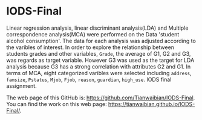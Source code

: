 # IODS-Final

Linear regression analysis, linear discriminant analysis(LDA) and Multiple correspondence analysis(MCA) were performed on the Data 'student alcohol consumption'. The data for each analysis was adjusted according to the varibles of interest. In order to explore the relationship between students grades and other variables, `Grade`, the average of G1, G2 and G3, was regards as target variable. However G3 was used as the target for LDA analysis because G3 has a strong correlation with attributes G2 and G1. In terms of MCA, eight categorized varibles were selected including `address`, `famsize`, `Pstatus`, `Mjob`, `Fjob`, `reason`, `guardian`, `high_use`.
IODS final assignment.   

The web page of this GitHub is: https://github.com/Tianwaibian/IODS-Final.  
You can find the work on this web page:  https://tianwaibian.github.io/IODS-Final/.
